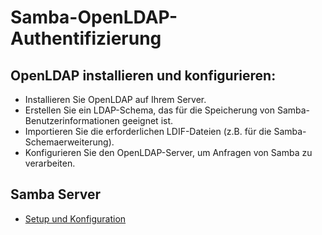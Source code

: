 # Samba-OpenLDAP-Authentifizierung 

## OpenLDAP installieren und konfigurieren:

- Installieren Sie OpenLDAP auf Ihrem Server.
- Erstellen Sie ein LDAP-Schema, das für die Speicherung von Samba-Benutzerinformationen geeignet ist.
- Importieren Sie die erforderlichen LDIF-Dateien (z.B. für die Samba-Schemaerweiterung).
- Konfigurieren Sie den OpenLDAP-Server, um Anfragen von Samba zu verarbeiten.

## Samba Server
+ [Setup und Konfiguration](https://github.com/guggenbergerME/linux_codes/tree/main/Einrichten%20%26%20Programme/samba-server)
